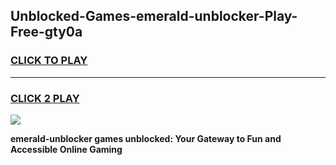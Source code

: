 
## Unblocked-Games-emerald-unblocker-Play-Free-gty0a
<h3>
<a href="https://premium76.site?title=emerald-unblocker&ref=20M">CLICK TO PLAY</a></h3>
<hr>

<h3>
<a href="https://premium76.site?title=emerald-unblocker&ref=20M">CLICK 2 PLAY</a>
  
</h3>

<a href="https://premium76.site?title=emerald-unblocker&ref=19M"><img src="https://clearcache.store/games.png"></a>


**emerald-unblocker games unblocked: Your Gateway to Fun and Accessible Online Gaming**
